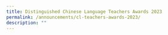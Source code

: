 ```yaml
---
title: Distinguished Chinese Language Teachers Awards 2023
permalink: /announcements/cl-teachers-awards-2023/
description: ""
---
```

